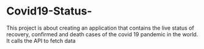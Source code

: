 # Covid19-Status-
This project is about creating an application that contains the live status of recovery, confirmed and death cases of the covid 19 pandemic in the world. It calls the API to fetch data

